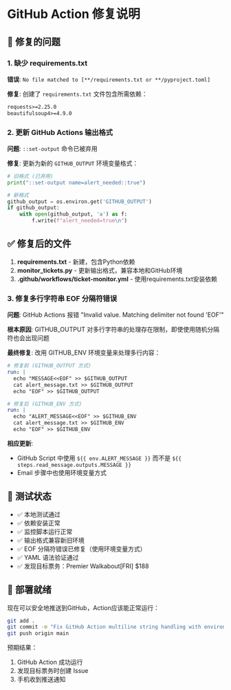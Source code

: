 # GitHub Action 修复说明

## 🐛 修复的问题

### 1. 缺少 requirements.txt
**错误**: `No file matched to [**/requirements.txt or **/pyproject.toml]`

**修复**: 创建了 `requirements.txt` 文件包含所需依赖：
```txt
requests>=2.25.0
beautifulsoup4>=4.9.0
```

### 2. 更新 GitHub Actions 输出格式
**问题**: `::set-output` 命令已被弃用

**修复**: 更新为新的 `GITHUB_OUTPUT` 环境变量格式：
```python
# 旧格式 (已弃用)
print("::set-output name=alert_needed::true")

# 新格式
github_output = os.environ.get('GITHUB_OUTPUT')
if github_output:
    with open(github_output, 'a') as f:
        f.write(f"alert_needed=true\n")
```

## ✅ 修复后的文件

1. **requirements.txt** - 新建，包含Python依赖
2. **monitor_tickets.py** - 更新输出格式，兼容本地和GitHub环境
3. **.github/workflows/ticket-monitor.yml** - 使用requirements.txt安装依赖

### 3. 修复多行字符串 EOF 分隔符错误
**问题**: GitHub Actions 报错 "Invalid value. Matching delimiter not found 'EOF'"

**根本原因**: GITHUB_OUTPUT 对多行字符串的处理存在限制，即使使用随机分隔符也会出现问题

**最终修复**: 改用 GITHUB_ENV 环境变量来处理多行内容：
```yaml
# 修复前 (GITHUB_OUTPUT 方式)
run: |
  echo "MESSAGE<<EOF" >> $GITHUB_OUTPUT
  cat alert_message.txt >> $GITHUB_OUTPUT
  echo "EOF" >> $GITHUB_OUTPUT

# 修复后 (GITHUB_ENV 方式)
run: |
  echo "ALERT_MESSAGE<<EOF" >> $GITHUB_ENV
  cat alert_message.txt >> $GITHUB_ENV
  echo "EOF" >> $GITHUB_ENV
```

**相应更新**: 
- GitHub Script 中使用 `${{ env.ALERT_MESSAGE }}` 而不是 `${{ steps.read_message.outputs.MESSAGE }}`
- Email 步骤中也使用环境变量方式

## 🔧 测试状态

- ✅ 本地测试通过
- ✅ 依赖安装正常
- ✅ 监控脚本运行正常
- ✅ 输出格式兼容新旧环境
- ✅ EOF 分隔符错误已修复（使用环境变量方式）
- ✅ YAML 语法验证通过
- ✅ 发现目标票务：Premier Walkabout[FRI] $188

## 🚀 部署就绪

现在可以安全地推送到GitHub，Action应该能正常运行：

```bash
git add .
git commit -m "Fix GitHub Action multiline string handling with environment variables"
git push origin main
```

预期结果：
1. GitHub Action 成功运行
2. 发现目标票务时创建 Issue
3. 手机收到推送通知